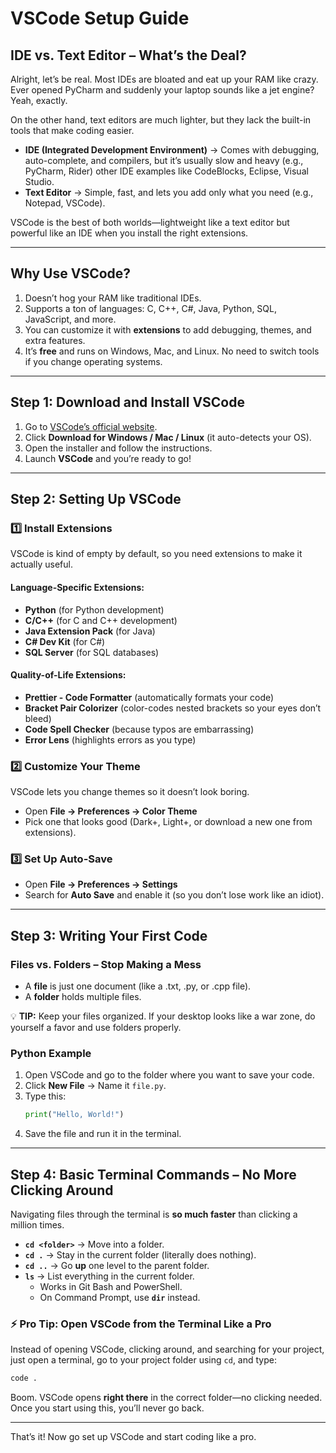 # VSCode Setup Guide

## IDE vs. Text Editor – What’s the Deal?

Alright, let’s be real. Most IDEs are bloated and eat up your RAM like crazy. Ever opened PyCharm and suddenly your laptop sounds like a jet engine? Yeah, exactly. 

On the other hand, text editors are much lighter, but they lack the built-in tools that make coding easier. 

- **IDE (Integrated Development Environment)** → Comes with debugging, auto-complete, and compilers, but it’s usually slow and heavy (e.g., PyCharm, Rider) other IDE examples like CodeBlocks, Eclipse, Visual Studio.
- **Text Editor** → Simple, fast, and lets you add only what you need (e.g., Notepad, VSCode).

VSCode is the best of both worlds—lightweight like a text editor but powerful like an IDE when you install the right extensions.

---

## Why Use VSCode?

1. Doesn’t hog your RAM like traditional IDEs.
2. Supports a ton of languages: C, C++, C#, Java, Python, SQL, JavaScript, and more.
3. You can customize it with **extensions** to add debugging, themes, and extra features.
4. It’s **free** and runs on Windows, Mac, and Linux. No need to switch tools if you change operating systems.

---

## Step 1: Download and Install VSCode

1. Go to [VSCode’s official website](https://code.visualstudio.com/).
2. Click **Download for Windows / Mac / Linux** (it auto-detects your OS).
3. Open the installer and follow the instructions.
4. Launch **VSCode** and you’re ready to go!

---

## Step 2: Setting Up VSCode

### 1️⃣ Install Extensions

VSCode is kind of empty by default, so you need extensions to make it actually useful.

#### Language-Specific Extensions:

- **Python** (for Python development)
- **C/C++** (for C and C++ development)
- **Java Extension Pack** (for Java)
- **C# Dev Kit** (for C#)
- **SQL Server** (for SQL databases)

#### Quality-of-Life Extensions:

- **Prettier - Code Formatter** (automatically formats your code)
- **Bracket Pair Colorizer** (color-codes nested brackets so your eyes don’t bleed)
- **Code Spell Checker** (because typos are embarrassing)
- **Error Lens** (highlights errors as you type)

### 2️⃣ Customize Your Theme

VSCode lets you change themes so it doesn’t look boring.

- Open **File → Preferences → Color Theme**
- Pick one that looks good (Dark+, Light+, or download a new one from extensions).

### 3️⃣ Set Up Auto-Save

- Open **File → Preferences → Settings**
- Search for **Auto Save** and enable it (so you don’t lose work like an idiot).

---

## Step 3: Writing Your First Code

### Files vs. Folders – Stop Making a Mess

- A **file** is just one document (like a .txt, .py, or .cpp file).
- A **folder** holds multiple files.

💡 **TIP:** Keep your files organized. If your desktop looks like a war zone, do yourself a favor and use folders properly.

### **Python Example**

1. Open VSCode and go to the folder where you want to save your code.
2. Click **New File** → Name it `file.py`.
3. Type this:
   ```python
   print("Hello, World!")
   ```
4. Save the file and run it in the terminal.

---

## Step 4: Basic Terminal Commands – No More Clicking Around

Navigating files through the terminal is **so much faster** than clicking a million times.

- **`cd <folder>`** → Move into a folder.
- **`cd .`** → Stay in the current folder (literally does nothing).
- **`cd ..`** → Go **up** one level to the parent folder.
- **`ls`** → List everything in the current folder.
  - Works in Git Bash and PowerShell.
  - On Command Prompt, use **`dir`** instead.

### ⚡ Pro Tip: Open VSCode from the Terminal Like a Pro

Instead of opening VSCode, clicking around, and searching for your project, just open a terminal, go to your project folder using `cd`, and type:

```sh
code .
```

Boom. VSCode opens **right there** in the correct folder—no clicking needed. Once you start using this, you’ll never go back.

---

That’s it! Now go set up VSCode and start coding like a pro.

